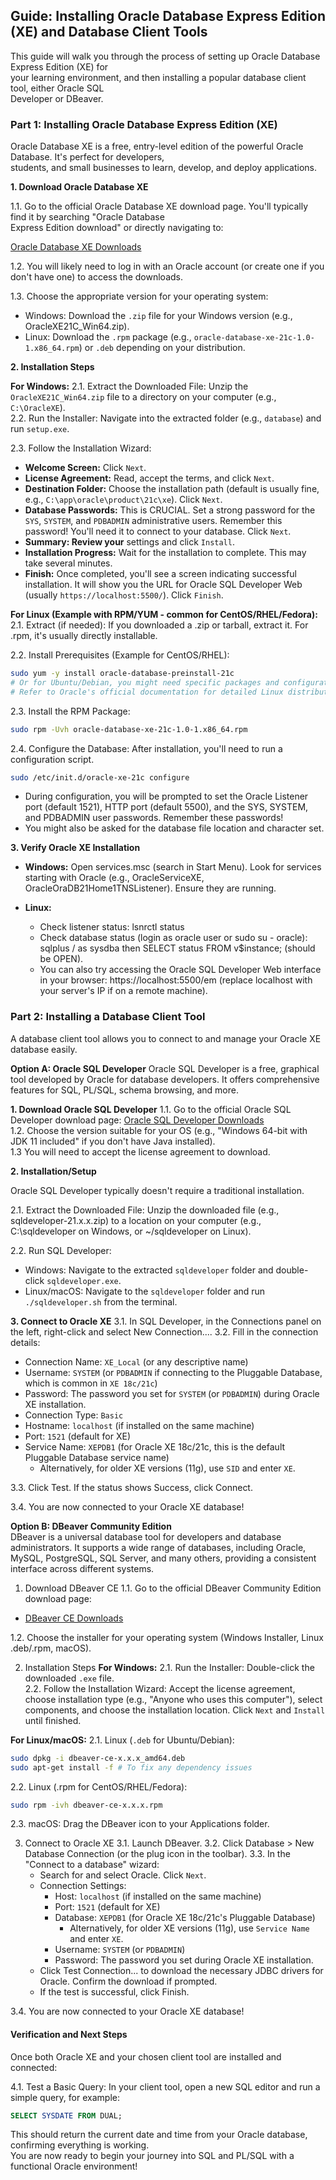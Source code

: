 ## Guide: Installing Oracle Database Express Edition (XE) and Database Client Tools

This guide will walk you through the process of setting up Oracle Database Express Edition (XE) for   
your learning environment, and then installing a popular database client tool, either Oracle SQL   
Developer or DBeaver.

### Part 1: Installing Oracle Database Express Edition (XE)
Oracle Database XE is a free, entry-level edition of the powerful Oracle Database. It's perfect for developers,  
students, and small businesses to learn, develop, and deploy applications.

**1. Download Oracle Database XE**

1.1. Go to the official Oracle Database XE download page. You'll typically find it by searching "Oracle Database   
Express Edition download" or directly navigating to:

[Oracle Database XE Downloads](https://www.oracle.com/database/technologies/xe-downloads.html)

1.2. You will likely need to log in with an Oracle account (or create one if you don't have one) to access the downloads.

1.3. Choose the appropriate version for your operating system:
- Windows: Download the `.zip` file for your Windows version (e.g., OracleXE21C_Win64.zip).
- Linux: Download the `.rpm` package (e.g., `oracle-database-xe-21c-1.0-1.x86_64.rpm`) or `.deb` depending on your distribution.

**2. Installation Steps**
   
**For Windows:**
2.1. Extract the Downloaded File: Unzip the `OracleXE21C_Win64.zip` file to a directory on your computer (e.g., `C:\OracleXE`).  
2.2. Run the Installer: Navigate into the extracted folder (e.g., `database`) and run `setup.exe`.  

2.3. Follow the Installation Wizard:

- **Welcome Screen:** Click `Next`.  
- **License Agreement:** Read, accept the terms, and click `Next`.  
- **Destination Folder:** Choose the installation path (default is usually fine, e.g., `C:\app\oracle\product\21c\xe`). Click `Next`.
- **Database Passwords:** This is CRUCIAL. Set a strong password for the `SYS`, `SYSTEM`, and `PDBADMIN` administrative users. Remember
this password! You'll need it to connect to your database. Click `Next`.
- **Summary: Review your** settings and click `Install`.
- **Installation Progress:** Wait for the installation to complete. This may take several minutes.
- **Finish:** Once completed, you'll see a screen indicating successful installation. It will show you the URL for Oracle SQL
Developer Web (usually `https://localhost:5500/`). Click `Finish`.

**For Linux (Example with RPM/YUM - common for CentOS/RHEL/Fedora):**
2.1. Extract (if needed): If you downloaded a .zip or tarball, extract it. For .rpm, it's usually directly installable.

2.2. Install Prerequisites (Example for CentOS/RHEL):
```bash
sudo yum -y install oracle-database-preinstall-21c
# Or for Ubuntu/Debian, you might need specific packages and configurations
# Refer to Oracle's official documentation for detailed Linux distribution steps.
```
2.3. Install the RPM Package:
```bash
sudo rpm -Uvh oracle-database-xe-21c-1.0-1.x86_64.rpm
```
2.4. Configure the Database: After installation, you'll need to run a configuration script.
```bash
sudo /etc/init.d/oracle-xe-21c configure
```
- During configuration, you will be prompted to set the Oracle Listener port (default 1521), HTTP port (default 5500), and the SYS, SYSTEM,
and PDBADMIN user passwords. Remember these passwords!  
- You might also be asked for the database file location and character set.

**3. Verify Oracle XE Installation**
- **Windows:** Open services.msc (search in Start Menu). Look for services starting with Oracle (e.g., OracleServiceXE,
OracleOraDB21Home1TNSListener). Ensure they are running.  

- **Linux:**  

  - Check listener status: lsnrctl status
  - Check database status (login as oracle user or sudo su - oracle): sqlplus / as sysdba then SELECT status FROM v$instance; (should be OPEN).
  - You can also try accessing the Oracle SQL Developer Web interface in your browser: https://localhost:5500/em (replace localhost with your
  server's IP if on a remote machine).

### Part 2: Installing a Database Client Tool

A database client tool allows you to connect to and manage your Oracle XE database easily.

**Option A: Oracle SQL Developer**
Oracle SQL Developer is a free, graphical tool developed by Oracle for database developers. It offers comprehensive features for SQL, PL/SQL, schema browsing, and more.

**1. Download Oracle SQL Developer**
1.1. Go to the official Oracle SQL Developer download page: [Oracle SQL Developer Downloads](https://www.oracle.com/tools/downloads/sqldev-downloads.html)  
1.2. Choose the version suitable for your OS (e.g., "Windows 64-bit with JDK 11 included" if you don't have Java installed).  
1.3 You will need to accept the license agreement to download.  

**2. Installation/Setup**

Oracle SQL Developer typically doesn't require a traditional installation.

2.1. Extract the Downloaded File: Unzip the downloaded file (e.g., sqldeveloper-21.x.x.zip) to a location on your computer (e.g., C:\sqldeveloper on Windows, or ~/sqldeveloper on Linux).

2.2. Run SQL Developer:  
  - Windows: Navigate to the extracted `sqldeveloper` folder and double-click `sqldeveloper.exe`.  
  - Linux/macOS: Navigate to the `sqldeveloper` folder and run `./sqldeveloper.sh` from the terminal.  

**3. Connect to Oracle XE**
3.1. In SQL Developer, in the Connections panel on the left, right-click and select New Connection....
3.2. Fill in the connection details:
  - Connection Name: `XE_Local` (or any descriptive name)  
  - Username: `SYSTEM` (or `PDBADMIN` if connecting to the Pluggable Database, which is common in `XE 18c/21c`)
  - Password: The password you set for `SYSTEM` (or `PDBADMIN`) during Oracle XE installation.
  - Connection Type: `Basic`
  - Hostname: `localhost` (if installed on the same machine)
  - Port: `1521` (default for XE)
  - Service Name: `XEPDB1` (for Oracle XE 18c/21c, this is the default Pluggable Database service name)
      - Alternatively, for older XE versions (11g), use `SID` and enter `XE`.

3.3. Click Test. If the status shows Success, click Connect.

3.4. You are now connected to your Oracle XE database!

**Option B: DBeaver Community Edition**  
DBeaver is a universal database tool for developers and database administrators. It supports a wide range of databases, including Oracle, MySQL, PostgreSQL, SQL Server, and many others, providing a consistent interface across different systems.  

1. Download DBeaver CE
1.1. Go to the official DBeaver Community Edition download page:
- [DBeaver CE Downloads](https://dbeaver.io/download/)

1.2. Choose the installer for your operating system (Windows Installer, Linux .deb/.rpm, macOS).

2. Installation Steps
**For Windows:**
2.1. Run the Installer: Double-click the downloaded `.exe` file.  
2.2. Follow the Installation Wizard: Accept the license agreement, choose installation type (e.g., "Anyone who uses this computer"), select components, and choose the installation location. Click `Next` and `Install` until finished.

**For Linux/macOS:**
2.1. Linux (`.deb` for Ubuntu/Debian):
```bash
sudo dpkg -i dbeaver-ce-x.x.x_amd64.deb
sudo apt-get install -f # To fix any dependency issues
```
2.2. Linux (.rpm for CentOS/RHEL/Fedora):
```bash
sudo rpm -ivh dbeaver-ce-x.x.x.rpm
```
2.3. macOS: Drag the DBeaver icon to your Applications folder.

3. Connect to Oracle XE
3.1. Launch DBeaver.
3.2. Click Database > New Database Connection (or the plug icon in the toolbar).
3.3. In the "Connect to a database" wizard:
   - Search for and select Oracle. Click `Next`.
   - Connection Settings:
      - Host: `localhost` (if installed on the same machine)
      - Port: `1521` (default for XE)
      - Database: `XEPDB1` (for Oracle XE 18c/21c's Pluggable Database)
        - Alternatively, for older XE versions (11g), use `Service Name` and enter `XE`.
      - Username: `SYSTEM` (or `PDBADMIN`)
      - Password: The password you set during Oracle XE installation.
    - Click Test Connection... to download the necessary JDBC drivers for Oracle. Confirm the download if prompted.
    - If the test is successful, click Finish.  

3.4. You are now connected to your Oracle XE database!

#### Verification and Next Steps
Once both Oracle XE and your chosen client tool are installed and connected:

4.1. Test a Basic Query: In your client tool, open a new SQL editor and run a simple query, for example:
```sql
SELECT SYSDATE FROM DUAL;
```
   This should return the current date and time from your Oracle database, confirming everything is working.  
You are now ready to begin your journey into SQL and PL/SQL with a functional Oracle environment!

